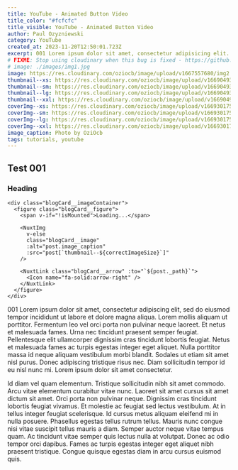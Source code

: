 ```yaml
---
title: YouTube - Animated Button Video
title_color: "#fcfcfc"
title_visible: YouTube - Animated Button Video
author: Paul Ozyzniewski
category: YouTube
created_at: 2023-11-20T12:50:01.723Z
excerpt: 001 Lorem ipsum dolor sit amet, consectetur adipisicing elit. Error doloremque omnis animi, eligendi magni a voluptatum, vitae, consequuntur rerum illum odit fugit assumenda rem dolores inventore iste reprehenderit maxime! Iusto.
# FIXME: Stop using cloudinary when this bug is fixed - https://github.com/nuxt/image/issues/638
# image: ./images/img1.jpg
image: https://res.cloudinary.com/oziocb/image/upload/v1667557680/img2.jpg
thumbnail--xs: https://res.cloudinary.com/oziocb/image/upload/v1669049332/thumbnail--xs.jpg
thumbnail--sm: https://res.cloudinary.com/oziocb/image/upload/v1669049331/thumbnail--sm.jpg
thumbnail--lg: https://res.cloudinary.com/oziocb/image/upload/v1669049331/thumbnail--lg.jpg
thumbnail--xxl: https://res.cloudinary.com/oziocb/image/upload/v1669049331/thumbnail--xxl.jpg
coverImg--xs: https://res.cloudinary.com/oziocb/image/upload/v1669301753/coverImg--xs.jpg
coverImg--sm: https://res.cloudinary.com/oziocb/image/upload/v1669301752/coverImg--sm.jpg
coverImg--lg: https://res.cloudinary.com/oziocb/image/upload/v1669301752/coverImg--lg.jpg
coverImg--xxl: https://res.cloudinary.com/oziocb/image/upload/v1669301753/coverImg--xxl.jpg
image_caption: Photo by OziOcb
tags: tutorials, youtube
---
```


## Test 001

### Heading

```vue-html [src/component.vue] {2-3}
<div class="blogCard__imageContainer">
  <figure class="blogCard__figure">
    <span v-if="!isMounted">Loading...</span>

    <NuxtImg
      v-else
      class="blogCard__image"
      :alt="post.image_caption"
      :src="post[`thumbnail--${correctImageSize}`]"
    />

    <NuxtLink class="blogCard__arrow" :to="`${post._path}`">
      <Icon name="fa-solid:arrow-right" />
    </NuxtLink>
  </figure>
</div>
```

001 Lorem ipsum dolor sit amet, consectetur adipiscing elit, sed do eiusmod tempor incididunt ut labore et dolore magna aliqua. Lorem mollis aliquam ut porttitor. Fermentum leo vel orci porta non pulvinar neque laoreet. Et netus et malesuada fames. Urna nec tincidunt praesent semper feugiat. Pellentesque elit ullamcorper dignissim cras tincidunt lobortis feugiat. Netus et malesuada fames ac turpis egestas integer eget aliquet. Nulla porttitor massa id neque aliquam vestibulum morbi blandit. Sodales ut etiam sit amet nisl purus. Donec adipiscing tristique risus nec. Diam sollicitudin tempor id eu nisl nunc mi. Lorem ipsum dolor sit amet consectetur.

Id diam vel quam elementum. Tristique sollicitudin nibh sit amet commodo. Arcu vitae elementum curabitur vitae nunc. Laoreet sit amet cursus sit amet dictum sit amet. Orci porta non pulvinar neque. Dignissim cras tincidunt lobortis feugiat vivamus. Et molestie ac feugiat sed lectus vestibulum. At in tellus integer feugiat scelerisque. Id cursus metus aliquam eleifend mi in nulla posuere. Phasellus egestas tellus rutrum tellus. Mauris nunc congue nisi vitae suscipit tellus mauris a diam. Semper auctor neque vitae tempus quam. Ac tincidunt vitae semper quis lectus nulla at volutpat. Donec ac odio tempor orci dapibus. Fames ac turpis egestas integer eget aliquet nibh praesent tristique. Congue quisque egestas diam in arcu cursus euismod quis.
